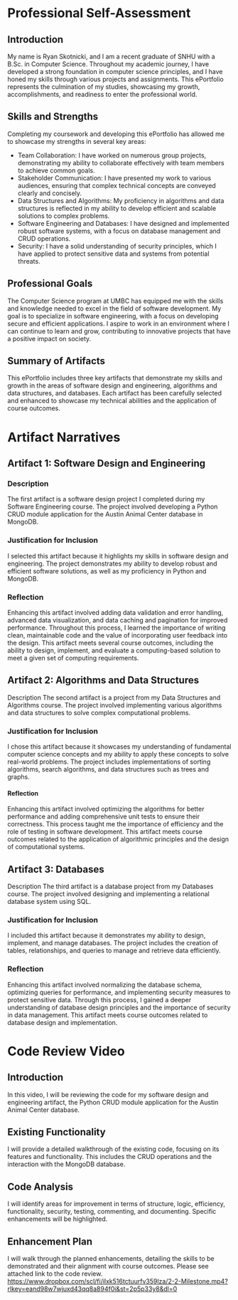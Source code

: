 # Professional Self-Assessment
## Introduction

My name is Ryan Skotnicki, and I am a recent graduate of SNHU with a B.Sc. in Computer Science. Throughout my academic journey, I have developed a strong foundation in computer science principles, and I have honed my skills through various projects and assignments. This ePortfolio represents the culmination of my studies, showcasing my growth, accomplishments, and readiness to enter the professional world.

## Skills and Strengths
Completing my coursework and developing this ePortfolio has allowed me to showcase my strengths in several key areas:

* Team Collaboration: I have worked on numerous group projects, demonstrating my ability to collaborate effectively with team members to achieve common goals.
* Stakeholder Communication: I have presented my work to various audiences, ensuring that complex technical concepts are conveyed clearly and concisely.
* Data Structures and Algorithms: My proficiency in algorithms and data structures is reflected in my ability to develop efficient and scalable solutions to complex problems.
* Software Engineering and Databases: I have designed and implemented robust software systems, with a focus on database management and CRUD operations.
* Security: I have a solid understanding of security principles, which I have applied to protect sensitive data and systems from potential threats.
## Professional Goals
The Computer Science program at UMBC has equipped me with the skills and knowledge needed to excel in the field of software development. My goal is to specialize in software engineering, with a focus on developing secure and efficient applications. I aspire to work in an environment where I can continue to learn and grow, contributing to innovative projects that have a positive impact on society.

## Summary of Artifacts
This ePortfolio includes three key artifacts that demonstrate my skills and growth in the areas of software design and engineering, algorithms and data structures, and databases. Each artifact has been carefully selected and enhanced to showcase my technical abilities and the application of course outcomes.

# Artifact Narratives
## Artifact 1: Software Design and Engineering
### Description
The first artifact is a software design project I completed during my Software Engineering course. The project involved developing a Python CRUD module application for the Austin Animal Center database in MongoDB.

### Justification for Inclusion
I selected this artifact because it highlights my skills in software design and engineering. The project demonstrates my ability to develop robust and efficient software solutions, as well as my proficiency in Python and MongoDB.

### Reflection
Enhancing this artifact involved adding data validation and error handling, advanced data visualization, and data caching and pagination for improved performance. Throughout this process, I learned the importance of writing clean, maintainable code and the value of incorporating user feedback into the design. This artifact meets several course outcomes, including the ability to design, implement, and evaluate a computing-based solution to meet a given set of computing requirements.

## Artifact 2: Algorithms and Data Structures
Description
The second artifact is a project from my Data Structures and Algorithms course. The project involved implementing various algorithms and data structures to solve complex computational problems.

### Justification for Inclusion
I chose this artifact because it showcases my understanding of fundamental computer science concepts and my ability to apply these concepts to solve real-world problems. The project includes implementations of sorting algorithms, search algorithms, and data structures such as trees and graphs.

#### Reflection
Enhancing this artifact involved optimizing the algorithms for better performance and adding comprehensive unit tests to ensure their correctness. This process taught me the importance of efficiency and the role of testing in software development. This artifact meets course outcomes related to the application of algorithmic principles and the design of computational systems.

## Artifact 3: Databases
Description
The third artifact is a database project from my Databases course. The project involved designing and implementing a relational database system using SQL.

### Justification for Inclusion
I included this artifact because it demonstrates my ability to design, implement, and manage databases. The project includes the creation of tables, relationships, and queries to manage and retrieve data efficiently.

### Reflection
Enhancing this artifact involved normalizing the database schema, optimizing queries for performance, and implementing security measures to protect sensitive data. Through this process, I gained a deeper understanding of database design principles and the importance of security in data management. This artifact meets course outcomes related to database design and implementation.

# Code Review Video
## Introduction
In this video, I will be reviewing the code for my software design and engineering artifact, the Python CRUD module application for the Austin Animal Center database.

## Existing Functionality
I will provide a detailed walkthrough of the existing code, focusing on its features and functionality. This includes the CRUD operations and the interaction with the MongoDB database.

## Code Analysis
I will identify areas for improvement in terms of structure, logic, efficiency, functionality, security, testing, commenting, and documenting. Specific enhancements will be highlighted.

## Enhancement Plan
I will walk through the planned enhancements, detailing the skills to be demonstrated and their alignment with course outcomes.
Please see attached link to the code review.
https://www.dropbox.com/scl/fi/ilxk516tctuurfv359lza/2-2-Milestone.mp4?rlkey=eand98w7wjuxd43qq8a894f0i&st=2p5p33y8&dl=0



 
